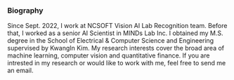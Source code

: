 ### Biography
Since Sept. 2022, I work at NCSOFT Vision AI Lab Recognition team. Before that, I worked as a senior AI Scientist in MINDs Lab Inc. I obtained my M.S. degree in the School of Electrical & Computer Science and Engineering supervised by KwangIn Kim. My research interests cover the broad area of machine learning, computer vision and quantitative finance. If you are intrested in my research or would like to work with me, feel free to send me an email.
